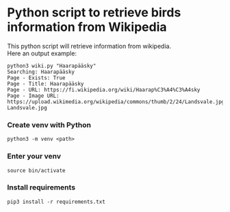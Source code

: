 # Python script to retrieve birds information from Wikipedia
This python script will retrieve information from wikipedia.  
Here an output example:
```
python3 wiki.py "Haarapääsky"
Searching: Haarapääsky
Page - Exists: True
Page - Title: Haarapääsky
Page - URL: https://fi.wikipedia.org/wiki/Haarap%C3%A4%C3%A4sky
Page - Image URL: https://upload.wikimedia.org/wikipedia/commons/thumb/2/24/Landsvale.jpg/250px-Landsvale.jpg
```

### Create venv with Python
```
python3 -m venv <path>
```

### Enter your venv
```
source bin/activate
```

### Install requirements
```
pip3 install -r requirements.txt
```